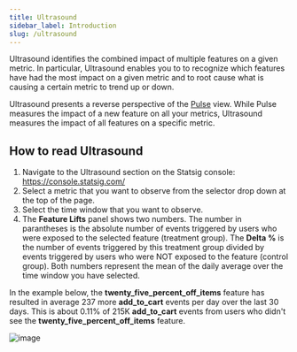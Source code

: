 ```yaml
---
title: Ultrasound
sidebar_label: Introduction
slug: /ultrasound
---
```


Ultrasound identifies the combined impact of multiple features on a given metric. In particular, Ultrasound enables you to to recognize which features have had the most impact on a given metric and to root cause what is causing a certain metric to trend up or down. 

Ultrasound presents a reverse perspective of the [Pulse](https://docs.statsig.com/pulse) view. While Pulse measures the impact of a new feature on all your metrics, Ultrasound measures the impact of all features on a specific metric. 


## How to read Ultrasound
1.	Navigate to the Ultrasound section on the Statsig console: https://console.statsig.com/ 
2.	Select a metric that you want to observe from the selector drop down at the top of the page. 
3.	Select the time window that you want to observe.   
4.	The **Feature Lifts** panel shows two numbers. The number in parantheses is the absolute number of events triggered by users who were exposed to the selected feature (treatment group). The **Delta %** is the number of events triggered by this treatment group divided by events triggered by users who were NOT exposed to the feature (control group). Both numbers represent the mean of the daily average over the time window you have selected.

In the example below, the **twenty_five_percent_off_items** feature has resulted in average 237 more **add_to_cart** events per day over the last 30 days. This is about 0.11% of 215K **add_to_cart** events from users who didn't see the **twenty_five_percent_off_items** feature.

![image](https://user-images.githubusercontent.com/1315028/134554987-8432f407-e317-416f-bd36-ec3ecf3a95a2.png)




